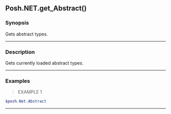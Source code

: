 Posh.NET.get_Abstract()
-----------------------




### Synopsis
Gets abstract types.



---


### Description

Gets currently loaded abstract types.



---


### Examples
> EXAMPLE 1

```PowerShell
$posh.Net.Abstract
```


---
